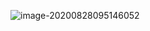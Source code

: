 ![image-20200828095146052](C:\Users\rkdgu\AppData\Roaming\Typora\typora-user-images\image-20200828095146052.png)